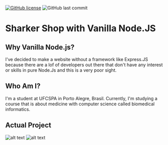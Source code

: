 
[![GitHub license](https://img.shields.io/github/license/moyzlevi/sharkerShopNode)](https://github.com/moyzlevi/sharkerShopNode/blob/main/LICENSE)
![GitHub last commit](https://img.shields.io/github/last-commit/moyzlevi/sharkerShopNode)

# Sharker Shop with Vanilla Node.JS

## Why Vanilla Node.js?
I've decided to make a website without a framework like Express.JS because there are a lof of developers out there that don't have any interest or skills in pure Node.Js and this is a very poor sight.

## Who Am I?
I'm a student at UFCSPA in Porto Alegre, Brasil. Currently, I'm studying a course that is about medicine with computer science called biomedical informatics.

## Actual Project

![alt text](https://i.imgur.com/O4NvSnX.png)
![alt text](https://i.imgur.com/diiL7HQ.png)

